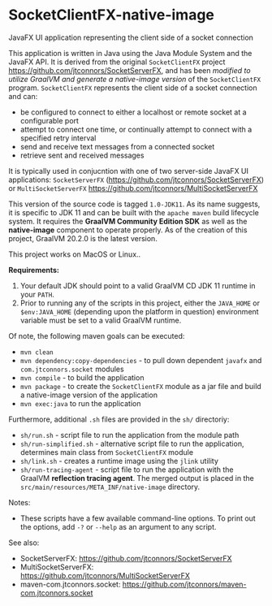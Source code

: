 # SocketClientFX-native-image
JavaFX UI application representing the client side of a socket connection

This application is written in Java using the Java Module System and the JavaFX API.  It is derived from the original ```SocketClientFX``` project https://github.com/jtconnors/SocketServerFX, and has been *modified to utilize GraalVM and generate a native-image version* of the ```SocketClientFX``` program. ```SocketClientFX``` represents the client side of a socket connection and can:

   - be configured to connect to either a localhost or remote socket at a configurable port
   - attempt to connect one time, or continually attempt to connect with a specified retry interval
   - send and receive text messages from a connected socket
   - retrieve sent and received messages

It is typically used in conjucntion with one of two server-side JavaFX UI applications:
```SocketServerFX``` (https://github.com/jtconnors/SocketServerFX)
or
```MultiSocketServerFX``` https://github.com/jtconnors/MultiSocketServerFX

This version of the source code is tagged ```1.0-JDK11```.  As its name suggests, it is specific to JDK 11 and can be built with the ```apache maven``` build lifecycle system.  It requires the **GraalVM Community Edition SDK** as well as the **native-image** component to operate properly.  As of the creation of this project, GraalVM 20.2.0 is the latest version.

This project works on MacOS or Linux..

**Requirements:**
1. Your default JDK should point to a valid GraalVM CD JDK 11 runtime in your ```PATH```.
2. Prior to running any of the scripts in this project, either the ```JAVA_HOME``` or ```$env:JAVA_HOME``` (depending upon the platform in question) environment variable must be set to a valid GraalVM runtime.

Of note, the following maven goals can be executed:

   - ```mvn clean```
   - ```mvn dependency:copy-dependencies``` - to pull down dependent ```javafx``` and ```com.jtconnors.socket``` modules
   - ```mvn compile``` - to build the application
   - ```mvn package``` - to create the ```SocketClientFX``` module as a jar file and build a native-image version of the application
   - ```mvn exec:java``` to run the application
   
Furthermore, additional ```.sh```  files are provided in the ```sh/``` directoriy:
   - ```sh/run.sh``` - script file to run the application from the module path
   - ```sh/run-simplified.sh``` - alternative script file to run the application, determines main class from ```SocketClientFX``` module
   - ```sh/link.sh``` - creates a runtime image using the ```jlink``` utility
   - ```sh/run-tracing-agent``` - script file to run the application with the GraalVM **reflection tracing agent**.  The merged output is placed in the ```src/main/resources/META_INF/native-image``` directory.

Notes:
   - These scripts have a few available command-line options.  To print out
the options, add ```-?``` or ```--help``` as an argument to any script.

See also:

- SocketServerFX: https://github.com/jtconnors/SocketServerFX
- MultiSocketServerFX: https://github.com/jtconnors/MultiSocketServerFX
- maven-com.jtconnors.socket: https://github.com/jtconnors/maven-com.jtconnors.socket
